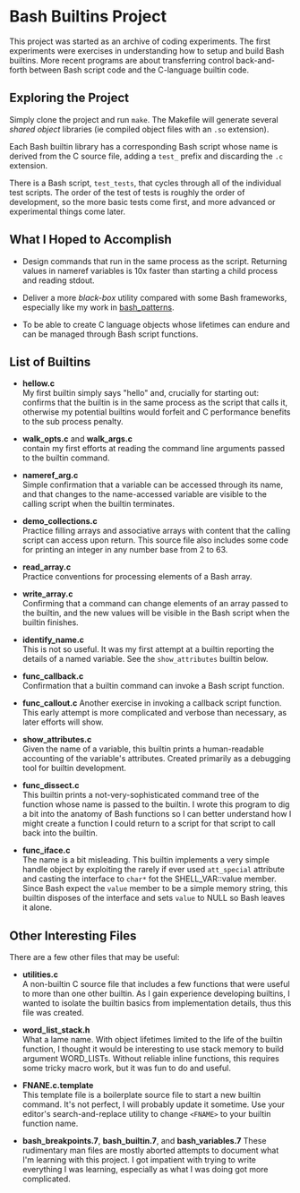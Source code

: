 # Bash Builtins Project

This project was started as an archive of coding experiments.  The
first experiments were exercises in understanding how to setup and
build Bash builtins.  More recent programs are about transferring
control back-and-forth between Bash script code and the C-language
builtin code.

## Exploring the Project

Simply clone the project and run `make`.  The Makefile will
generate several _shared object_ libraries (ie compiled object
files with an `.so` extension).

Each Bash builtin library has a corresponding Bash script whose
name is derived from the C source file, adding a `test_` prefix
and discarding the `.c` extension.

There is a Bash script, `test_tests`, that cycles through all of
the individual test scripts.  The order of the test of tests is
roughly the order of development, so the more basic tests come
first, and more advanced or experimental things come later.

## What I Hoped to Accomplish

- Design commands that run in the same process as the script.
  Returning values in nameref variables is 10x faster than
  starting a child process and reading stdout.

- Deliver a more _black-box_ utility compared with some
  Bash frameworks, especially like my work in [bash_patterns][bash_patterns].

- To be able to create C language objects whose lifetimes can
  endure and can be managed through Bash script functions.

## List of Builtins

- **hellow.c**  
  My first builtin simply says "hello" and, crucially for starting
  out: confirms that the builtin is in the same process as the
  script that calls it, otherwise my potential builtins would forfeit
  and C performance benefits to the sub process penalty.

- **walk_opts.c** and **walk_args.c**  
  contain my first efforts at reading the command line arguments
  passed to the builtin command.

- **nameref_arg.c**  
  Simple confirmation that a variable can be accessed through
  its name, and that changes to the name-accessed variable are
  visible to the calling script when the builtin terminates.

- **demo_collections.c**  
  Practice filling arrays and associative arrays with content
  that the calling script can access upon return. This source
  file also includes some code for printing an integer in any
  number base from 2 to 63.

- **read_array.c**  
  Practice conventions for processing elements of a Bash array.

- **write_array.c**  
  Confirming that a command can change elements of an array
  passed to the builtin, and the new values will be visible
  in the Bash script when the builtin finishes.

- **identify_name.c**  
  This is not so useful.  It was my first attempt at a builtin
  reporting the details of a named variable.  See the
  `show_attributes` builtin below.

- **func_callback.c**  
  Confirmation that a builtin command can invoke a Bash script
  function.

- **func_callout.c**
  Another exercise in invoking a callback script function.
  This early attempt is more complicated and verbose than necessary,
  as later efforts will show.

- **show_attributes.c**  
  Given the name of a variable, this builtin prints a human-readable
  accounting of the variable's attributes.  Created primarily as a
  debugging tool for builtin development.

- **func_dissect.c**  
  This builtin prints a not-very-sophisticated command tree of
  the function whose name is passed to the builtin.  I wrote this
  program to dig a bit into the anatomy of Bash functions so I
  can better understand how I might create a function I could
  return to a script for that script to call back into the
  builtin.

- **func_iface.c**  
  The name is a bit misleading.  This builtin implements a very
  simple handle object by exploiting the rarely if ever used
  `att_special` attribute and casting the interface to `char*`
  fot the SHELL_VAR::value member.  Since Bash expect the `value`
  member to be a simple memory string, this builtin disposes of
  the interface and sets `value` to NULL so Bash leaves it alone.

## Other Interesting Files

There are a few other files that may be useful:

- **utilities.c**  
  A non-builtin C source file that includes a few functions that
  were useful to more than one other builtin.  As I gain experience
  developing builtins, I wanted to isolate the builtin basics from
  implementation details, thus this file was created.

- **word_list_stack.h**  
  What a lame name.  With object lifetimes limited to the life of
  the builtin function, I thought it would be interesting to use
  stack memory to build argument WORD_LISTs.  Without reliable
  inline functions, this requires some tricky macro work, but it
  was fun to do and useful.

- **FNANE.c.template**  
  This template file is a boilerplate source file to start a
  new builtin command.  It's not perfect, I will probably update
  it sometime.  Use your editor's search-and-replace utility to
  change `<FNAME>` to your builtin function name.

- **bash_breakpoints.7**, **bash_builtin.7**, and **bash_variables.7**
  These rudimentary man files are mostly aborted attempts to
  document what I'm learning with this project.  I got impatient
  with trying to write everything I was learning, especially as what
  I was doing got more complicated.

[bash_patterns]:   "https://github.com/cjungmann/bash_patterns"
[bash_source]:     "https://git.savannah.gnu.org/git/bash"